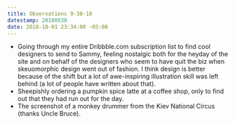```yaml
---
title: Observations 9-30-18
datestamp: 20180930
date: 2018-10-01 23:34:00 -05:00
---
```


- Going through my entire Dribbble.com subscription list to find cool designers to send to Sammy, feeling nostalgic both for the heyday of the site and on behalf of the designers who seem to have quit the biz when skeuomorphic design went out of fashion. I think design is better because of the shift but a lot of awe-inspiring illustration skill was left behind (a lot of people have written about that).
- Sheepishly ordering a pumpkin spice latte at a coffee shop, only to find out that they had run out for the day.
- The screenshot of a monkey drummer from the Kiev National Circus (thanks Uncle Bruce).
